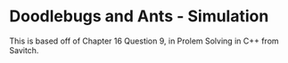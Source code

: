 # Doodlebugs and Ants - Simulation
This is based off of Chapter 16 Question 9, in Prolem Solving in C++ from Savitch.

